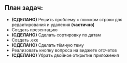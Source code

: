## План задач:
- **(СДЕЛАНО)** Решить проблему с поиском строки для редактирования и удаления **(частично)**
- Создать презентацию
- **(СДЕЛАНО)** Сделать сортировку по датам 
- Создать .exe
- **(СДЕЛАНО)** Сделать тёмную тему
- Реализовать кнопку вопроса на виджете отсчетов
- **(СДЕЛАНО)** Убрать двойное открытие приложения